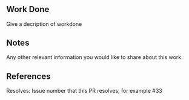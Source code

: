 #

## Work Done

Give a decription of workdone

## Notes

Any other relevant information you would like to share about this work.

## References

Resolves: Issue number that this PR resolves, for example #33
